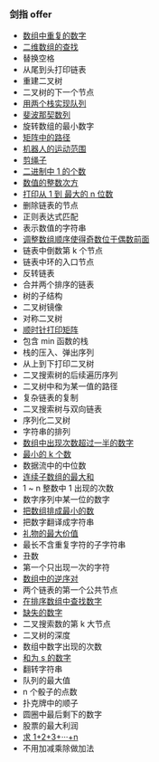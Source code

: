 ### 剑指 offer

- [数组中重复的数字](https://github.com/Apriluestc/coding/blob/master/nowcoder/duplicate.cpp)
- [二维数组的查找](https://github.com/Apriluestc/coding/blob/master/nowcoder/matrix.cpp)
- 替换空格
- 从尾到头打印链表
- 重建二叉树
- 二叉树的下一个节点
- [用两个栈实现队列](https://github.com/Apriluestc/coding/blob/master/nowcoder/queue.cpp)
- [斐波那契数列](https://github.com/Apriluestc/coding/blob/master/nowcoder/fibonacci.cpp)
- 旋转数组的最小数字
- [矩阵中的路径](https://github.com/Apriluestc/coding/blob/master/nowcoder/haspath.cpp)
- [机器人的运动范围](https://github.com/Apriluestc/coding/blob/master/nowcoder/range.cpp)
- [剪绳子](https://github.com/Apriluestc/coding/blob/master/nowcoder/cutting.cpp)
- [二进制中 1 的个数](https://github.com/Apriluestc/coding/blob/master/nowcoder/numberOf1.cpp)
- [数值的整数次方](https://github.com/Apriluestc/coding/blob/master/nowcoder/power.cpp)
- [打印从 1 到 最大的 n 位数](https://github.com/Apriluestc/coding/blob/master/nowcoder/oneTomax.cpp)
- 删除链表的节点
- 正则表达式匹配
- 表示数值的字符串
- [调整数组顺序使得奇数位于偶数前面](https://github.com/Apriluestc/coding/blob/master/nowcoder/reorder.cpp)
- 链表中倒数第 k 个节点
- 链表中环的入口节点
- 反转链表
- 合并两个排序的链表
- 树的子结构
- 二叉树镜像
- 对称二叉树
- [顺时针打印矩阵](https://github.com/Apriluestc/coding/blob/master/nowcoder/printmatrix.cpp)
- 包含 min 函数的栈
- 栈的压入、弹出序列
- 从上到下打印二叉树
- 二叉搜索树的后续遍历序列
- 二叉树中和为某一值的路径
- 复杂链表的复制
- 二叉搜索树与双向链表
- 序列化二叉树
- 字符串的排列
- [数组中出现次数超过一半的数字](https://github.com/Apriluestc/coding/blob/master/nowcoder/moreThanHalf.cpp)
- [最小的 k 个数](https://github.com/Apriluestc/coding/blob/master/nowcoder/topk.cpp)
- 数据流中的中位数
- [连续子数组的最大和](https://github.com/Apriluestc/coding/blob/master/nowcoder/maxSubArray.cpp)
- 1 ~ n 整数中 1 出现的次数
- 数字序列中某一位的数字
- [把数组排成最小的数](https://github.com/Apriluestc/coding/blob/master/nowcoder/minNumber.cpp)
- 把数字翻译成字符串
- [礼物的最大价值](https://github.com/Apriluestc/coding/blob/master/nowcoder/maxval.cpp)
- 最长不含重复字符的子字符串
- 丑数
- 第一个只出现一次的字符
- [数组中的逆序对](https://github.com/Apriluestc/coding/blob/master/nowcoder/reversePairs.cpp)
- 两个链表的第一个公共节点
- [在排序数组中查找数字](https://github.com/Apriluestc/coding/blob/master/nowcoder/countK.cpp)
- [缺失的数字](https://github.com/Apriluestc/coding/blob/master/nowcoder/missingNumber.cpp)
- 二叉搜索数的第 k 大节点
- 二叉树的深度
- 数组中数字出现的次数
- [和为 s 的数字](https://github.com/Apriluestc/coding/blob/master/nowcoder/twoSum.cpp)
- 翻转字符串
- 队列的最大值
- n 个骰子的点数
- 扑克牌中的顺子
- 圆圈中最后剩下的数字
- 股票的最大利润
- [求 1+2+3+···+n](https://github.com/Apriluestc/coding/blob/master/nowcoder/nSum.cpp)
- 不用加减乘除做加法
